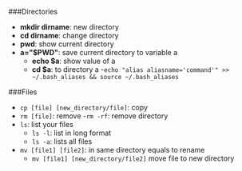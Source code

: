 ###Directories
- **mkdir dirname**: new directory
- **cd dirname**: change directory
- **pwd**: show current directory
- **a="$PWD"**: save current directory to variable a
    - **echo $a**: show value of a
    - **cd $a**: to directory a
-```echo "alias aliasname='command'" >> ~/.bash_aliases && source ~/.bash_aliases```

###Files
- ```cp [file] [new_directory/file]```: copy
- ```rm [file]```: remove
    -```rm -rf```: remove directory
- ```ls```: list your files
    - ```ls -l```: list in long format
    - ```ls -a```: lists all files
- ```mv [file1] [file2]```: in same directory equals to rename
    - ```mv [file1] [new_directory/file2]``` move file to new directory

